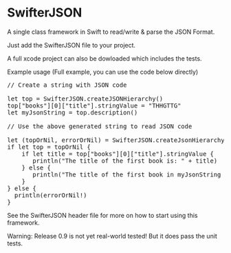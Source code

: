 # SwifterJSON

A single class framework in Swift to read/write & parse the JSON Format.

Just add the SwifterJSON file to your project.

A full xcode project can also be dowloaded which includes the tests.

Example usage (Full example, you can use the code below directly)

<pre>
// Create a string with JSON code

let top = SwifterJSON.createJSONHierarchy()
top["books"][0]["title"].stringValue = "THHGTTG"
let myJsonString = top.description()

// Use the above generated string to read JSON code

let (topOrNil, errorOrNil) = SwifterJSON.createJsonHierarchyFromString(myJsonString)
if let top = topOrNil {
    if let title = top["books"][0]["title"].stringValue {
       println("The title of the first book is: " + title)
    } else {
       println("The title of the first book in myJsonString was not found")
    }
} else {
  println(errorOrNil!)
}
</pre>
See the SwifterJSON header file for more on how to start using this framework.

Warning: Release 0.9 is not yet real-world tested! But it does pass the unit tests.
